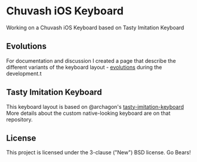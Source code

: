 # Chuvash iOS Keyboard
Working on a Chuvash iOS Keyboard based on Tasty Imitation Keyboard

## Evolutions
For documentation and discussion I created a page that describe the different variants of the keyboard layout - [evolutions](evolutions) during the development.t

## Tasty Imitation Keyboard

This keyboard layout is based on @archagon's [tasty-imitation-keyboard](https://github.com/archagon/tasty-imitation-keyboard) More details about the custom native-looking keyboard are on that repository.



## License

This project is licensed under the 3-clause ("New") BSD license. Go Bears!
